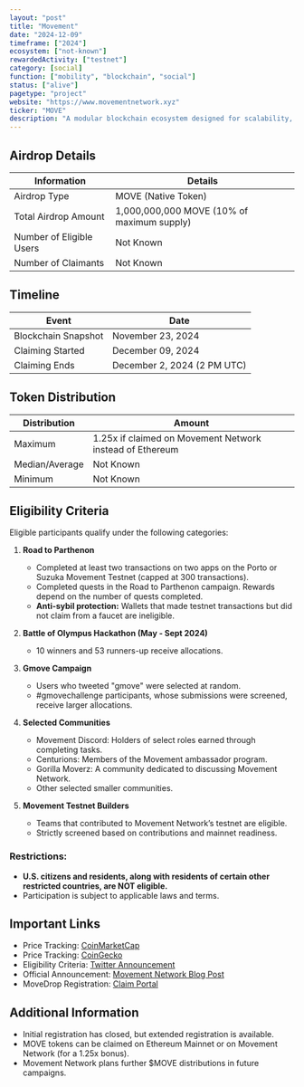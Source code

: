 ```yaml
---
layout: "post"
title: "Movement"
date: "2024-12-09"
timeframe: ["2024"]
ecosystem: ["not-known"]
rewardedActivity: ["testnet"]
category: [social]
function: ["mobility", "blockchain", "social"]
status: ["alive"]
pagetype: "project"
website: "https://www.movementnetwork.xyz"
ticker: "MOVE"
description: "A modular blockchain ecosystem designed for scalability, efficiency, and developer-friendly innovation."
---
```

## Airdrop Details

| Information              | Details                                    |
| ------------------------ | ------------------------------------------ |
| Airdrop Type             | MOVE (Native Token)                        |
| Total Airdrop Amount     | 1,000,000,000 MOVE (10% of maximum supply) |
| Number of Eligible Users | Not Known                                  |
| Number of Claimants      | Not Known                                  |

## Timeline

| Event               | Date                        |
| ------------------- | --------------------------- |
| Blockchain Snapshot | November 23, 2024           |
| Claiming Started    | December 09, 2024           |
| Claiming Ends       | December 2, 2024 (2 PM UTC) |

## Token Distribution

| Distribution   | Amount                                                   |
| -------------- | -------------------------------------------------------- |
| Maximum        | 1.25x if claimed on Movement Network instead of Ethereum |
| Median/Average | Not Known                                                |
| Minimum        | Not Known                                                |

## Eligibility Criteria

Eligible participants qualify under the following categories:

1. **Road to Parthenon**

   - Completed at least two transactions on two apps on the Porto or Suzuka Movement Testnet (capped at 300 transactions).
   - Completed quests in the Road to Parthenon campaign. Rewards depend on the number of quests completed.
   - **Anti-sybil protection:** Wallets that made testnet transactions but did not claim from a faucet are ineligible.

2. **Battle of Olympus Hackathon (May - Sept 2024)**

   - 10 winners and 53 runners-up receive allocations.

3. **Gmove Campaign**

   - Users who tweeted "gmove" were selected at random.
   - #gmovechallenge participants, whose submissions were screened, receive larger allocations.

4. **Selected Communities**

   - Movement Discord: Holders of select roles earned through completing tasks.
   - Centurions: Members of the Movement ambassador program.
   - Gorilla Moverz: A community dedicated to discussing Movement Network.
   - Other selected smaller communities.

5. **Movement Testnet Builders**
   - Teams that contributed to Movement Network’s testnet are eligible.
   - Strictly screened based on contributions and mainnet readiness.

### Restrictions:

- **U.S. citizens and residents, along with residents of certain other restricted countries, are NOT eligible.**
- Participation is subject to applicable laws and terms.

## Important Links

- Price Tracking: [CoinMarketCap](https://coinmarketcap.com/currencies/movement)
- Price Tracking: [CoinGecko](https://www.coingecko.com/en/coins/movement)
- Eligibility Criteria: [Twitter Announcement](https://x.com/movementfdn/status/1861472760138211786)
- Official Announcement: [Movement Network Blog Post](https://www.movementnetwork.xyz/article/movement-network-foundation-movedrop-move-token)
- MoveDrop Registration: [Claim Portal](https://www.movementnetwork.xyz)

## Additional Information

- Initial registration has closed, but extended registration is available.
- MOVE tokens can be claimed on Ethereum Mainnet or on Movement Network (for a 1.25x bonus).
- Movement Network plans further $MOVE distributions in future campaigns.